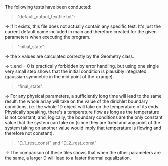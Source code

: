 The following tests have been conducted:

> "default_output_textfile.txt":

$\rightarrow$ If it exists, this file does not actually contain any specific test. It's just the current default name included in main and therefore created for the given parameters when executing the program.

> "initial_state":

$\rightarrow$ the x values are calculated correctly by the Geometry class.

$\rightarrow$ t\_end = 0 is practically forbidden by error handling, but using one single very small step shows that the initial condition is plausibly integrated (gaussian symmetric in the mid point of the x range). 

> "final_state":

$\rightarrow$ For any physical parameters, a sufficiently long time will lead to the same result: the whole array will take on the value of the dirichlet boundary conditions, i.e. the whole 1D object will take on the temperature of its ends. Physically speaking, there's a temperature flow as long as the temperature is not constant, and, logically, the boundary conditions are the only constant value that the system can take on (since they are fixed and any point of the system taking on another value would imply that temperature is flowing and therefore not constant).

> "D_1_rest_const" and "D_2_rest_const"

$\rightarrow$ The comparison of these files shows that when the other parameters are the same, a larger D will lead to a faster thermal equalization.
